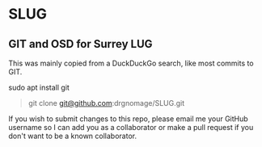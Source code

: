 # SLUG
## GIT and OSD for Surrey LUG

This was mainly copied from a DuckDuckGo search, like most commits to GIT.

sudo apt install git

> git clone git@github.com:drgnomage/SLUG.git

If you wish to submit changes to this repo, please email me your GitHub username so I can add you as a collaborator or make a pull request if you don't want to be a known collaborator.
